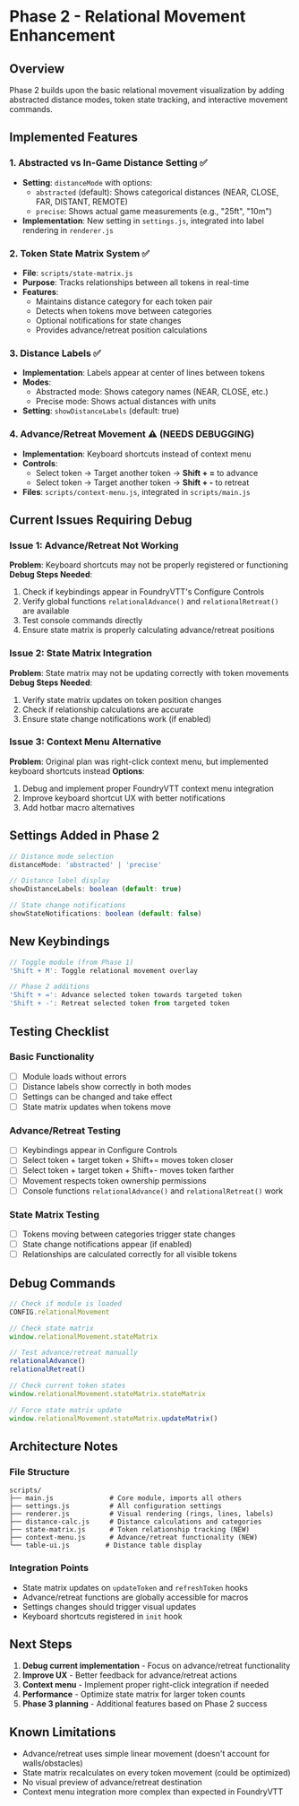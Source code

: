 # Phase 2 - Relational Movement Enhancement

## Overview
Phase 2 builds upon the basic relational movement visualization by adding abstracted distance modes, token state tracking, and interactive movement commands.

## Implemented Features

### 1. Abstracted vs In-Game Distance Setting ✅
- **Setting**: `distanceMode` with options:
  - `abstracted` (default): Shows categorical distances (NEAR, CLOSE, FAR, DISTANT, REMOTE)
  - `precise`: Shows actual game measurements (e.g., "25ft", "10m")
- **Implementation**: New setting in `settings.js`, integrated into label rendering in `renderer.js`

### 2. Token State Matrix System ✅
- **File**: `scripts/state-matrix.js`
- **Purpose**: Tracks relationships between all tokens in real-time
- **Features**:
  - Maintains distance category for each token pair
  - Detects when tokens move between categories
  - Optional notifications for state changes
  - Provides advance/retreat position calculations

### 3. Distance Labels ✅
- **Implementation**: Labels appear at center of lines between tokens
- **Modes**: 
  - Abstracted mode: Shows category names (NEAR, CLOSE, etc.)
  - Precise mode: Shows actual distances with units
- **Setting**: `showDistanceLabels` (default: true)

### 4. Advance/Retreat Movement ⚠️ (NEEDS DEBUGGING)
- **Implementation**: Keyboard shortcuts instead of context menu
- **Controls**:
  - Select token → Target another token → **Shift + =** to advance
  - Select token → Target another token → **Shift + -** to retreat
- **Files**: `scripts/context-menu.js`, integrated in `scripts/main.js`

## Current Issues Requiring Debug

### Issue 1: Advance/Retreat Not Working
**Problem**: Keyboard shortcuts may not be properly registered or functioning
**Debug Steps Needed**:
1. Check if keybindings appear in FoundryVTT's Configure Controls
2. Verify global functions `relationalAdvance()` and `relationalRetreat()` are available
3. Test console commands directly
4. Ensure state matrix is properly calculating advance/retreat positions

### Issue 2: State Matrix Integration
**Problem**: State matrix may not be updating correctly with token movements
**Debug Steps Needed**:
1. Verify state matrix updates on token position changes
2. Check if relationship calculations are accurate
3. Ensure state change notifications work (if enabled)

### Issue 3: Context Menu Alternative
**Problem**: Original plan was right-click context menu, but implemented keyboard shortcuts instead
**Options**:
1. Debug and implement proper FoundryVTT context menu integration
2. Improve keyboard shortcut UX with better notifications
3. Add hotbar macro alternatives

## Settings Added in Phase 2

```javascript
// Distance mode selection
distanceMode: 'abstracted' | 'precise'

// Distance label display
showDistanceLabels: boolean (default: true)

// State change notifications  
showStateNotifications: boolean (default: false)
```

## New Keybindings

```javascript
// Toggle module (from Phase 1)
'Shift + M': Toggle relational movement overlay

// Phase 2 additions
'Shift + =': Advance selected token towards targeted token
'Shift + -': Retreat selected token from targeted token
```

## Testing Checklist

### Basic Functionality
- [ ] Module loads without errors
- [ ] Distance labels show correctly in both modes
- [ ] Settings can be changed and take effect
- [ ] State matrix updates when tokens move

### Advance/Retreat Testing
- [ ] Keybindings appear in Configure Controls
- [ ] Select token + target token + Shift+= moves token closer
- [ ] Select token + target token + Shift+- moves token farther
- [ ] Movement respects token ownership permissions
- [ ] Console functions `relationalAdvance()` and `relationalRetreat()` work

### State Matrix Testing
- [ ] Tokens moving between categories trigger state changes
- [ ] State change notifications appear (if enabled)
- [ ] Relationships are calculated correctly for all visible tokens

## Debug Commands

```javascript
// Check if module is loaded
CONFIG.relationalMovement

// Check state matrix
window.relationalMovement.stateMatrix

// Test advance/retreat manually
relationalAdvance()
relationalRetreat()

// Check current token states
window.relationalMovement.stateMatrix.stateMatrix

// Force state matrix update
window.relationalMovement.stateMatrix.updateMatrix()
```

## Architecture Notes

### File Structure
```
scripts/
├── main.js              # Core module, imports all others
├── settings.js          # All configuration settings
├── renderer.js          # Visual rendering (rings, lines, labels)
├── distance-calc.js     # Distance calculations and categories
├── state-matrix.js      # Token relationship tracking (NEW)
├── context-menu.js      # Advance/retreat functionality (NEW)
└── table-ui.js         # Distance table display
```

### Integration Points
- State matrix updates on `updateToken` and `refreshToken` hooks
- Advance/retreat functions are globally accessible for macros
- Settings changes should trigger visual updates
- Keyboard shortcuts registered in `init` hook

## Next Steps

1. **Debug current implementation** - Focus on advance/retreat functionality
2. **Improve UX** - Better feedback for advance/retreat actions
3. **Context menu** - Implement proper right-click integration if needed
4. **Performance** - Optimize state matrix for larger token counts
5. **Phase 3 planning** - Additional features based on Phase 2 success

## Known Limitations

- Advance/retreat uses simple linear movement (doesn't account for walls/obstacles)
- State matrix recalculates on every token movement (could be optimized)
- No visual preview of advance/retreat destination
- Context menu integration more complex than expected in FoundryVTT